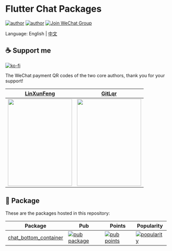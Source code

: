# Flutter Chat Packages

[![author](https://img.shields.io/badge/author-LinXunFeng-blue.svg?style=flat-square&logo=Iconify)](https://github.com/LinXunFeng/) [![author](https://img.shields.io/badge/author-GitLqr-blue.svg?style=flat-square&logo=Iconify)](https://github.com/GitLqr/) [![Join WeChat Group](https://img.shields.io/static/v1?label=WeChat&message=Join&nbsp;WeChat&nbsp;Group&style=flat-square&logo=WeChat&color=07C160)](https://mp.weixin.qq.com/s/JBbMstn0qW6M71hh-BRKzw)

Language: English | [中文](https://github.com/LinXunFeng/flutter_chat_packages/blob/main/README-zh.md)

## ☕ Support me

[![ko-fi](https://ko-fi.com/img/githubbutton_sm.svg)](https://ko-fi.com/T6T4JKVRP)

The WeChat payment QR codes of the two core authors, thank you for your support!

|[LinXunFeng](https://github.com/LinXunFeng)|[GitLqr](https://github.com/GitLqr)|
|-|-|
|<img height="272" width="200" src="https://cdn.jsdelivr.net/gh/FullStackAction/PicBed@resource20220417121922/image/202303181116760.jpeg"/>|<img height="272" width="200" src="https://cdn.jsdelivr.net/gh/FullStackAction/PicBed@resource20230813121546/image/202406172130257.jpg"/>|

## 👜 Package
These are the packages hosted in this repository:

| Package | Pub | Points | Popularity |
|---------|-----|--------|------------|
| [chat_bottom_container](./packages/chat_bottom_container/) | [![pub package](https://img.shields.io/pub/v/chat_bottom_container.svg)](https://pub.dev/packages/chat_bottom_container) | [![pub points](https://img.shields.io/pub/points/chat_bottom_container)](https://pub.dev/packages/chat_bottom_container/score) | [![popularity](https://img.shields.io/pub/popularity/chat_bottom_container)](https://pub.dev/packages/chat_bottom_container/score) |
